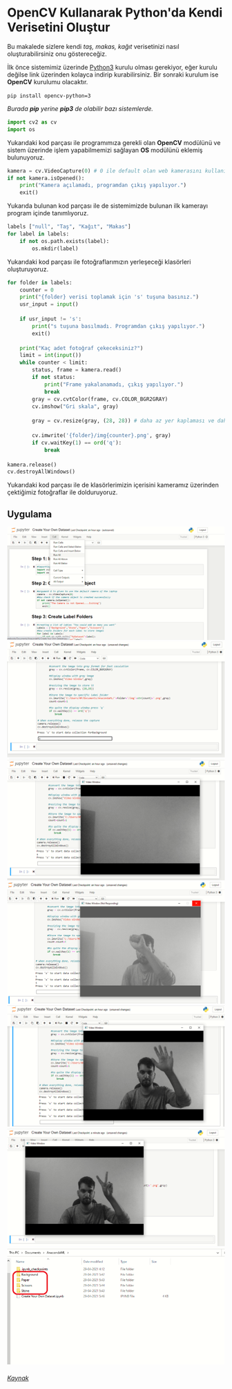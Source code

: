 # OpenCV Kullanarak Python'da Kendi Verisetini Oluştur

Bu makalede sizlere kendi *taş, makas, kağıt* verisetinizi nasıl oluşturabilirsiniz onu göstereceğiz.

İlk önce sistemimiz üzerinde [Python3](https://www.python.org/downloads/) kurulu olması gerekiyor, eğer kurulu değilse link üzerinden kolayca indirip kurabilirsiniz. Bir sonraki kurulum ise **OpenCV** kurulumu olacaktır.

`pip install opencv-python=3`

*Burada **pip** yerine **pip3** de olabilir bazı sistemlerde.*

```python
import cv2 as cv
import os
```

Yukarıdaki kod parçası ile programımıza gerekli olan **OpenCV** modülünü ve sistem üzerinde işlem yapabilmemizi sağlayan **OS** modülünü eklemiş bulunuyoruz.

```python
kamera = cv.VideoCapture(0) # 0 ile default olan web kamerasını kullanıyoruz
if not kamera.isOpened():
    print("Kamera açılamadı, programdan çıkış yapılıyor.")
    exit()
```

Yukarıda bulunan kod parçası ile de sistemimizde bulunan ilk kamerayı program içinde tanımlıyoruz.

```python
labels ["null", "Taş", "Kağıt", "Makas"]
for label in labels:
    if not os.path.exists(label):
        os.mkdir(label)
```

Yukarıdaki kod parçası ile fotoğraflarımızın yerleşeceği klasörleri oluşturuyoruz.

```python
for folder in labels:
    counter = 0
    print("{folder} verisi toplamak için 's' tuşuna basınız.")
    usr_input = input()

    if usr_input != 's':
        print("s tuşuna basılmadı. Programdan çıkış yapılıyor.")
        exit()
    
    print("Kaç adet fotoğraf çekeceksiniz?")
    limit = int(input())
    while counter < limit:
        status, frame = kamera.read()
        if not status:
            print("Frame yakalanamadı, çıkış yapılıyor.")
            break
        gray = cv.cvtColor(frame, cv.COLOR_BGR2GRAY)
        cv.imshow("Gri skala", gray)

        gray = cv.resize(gray, (28, 28)) # daha az yer kaplaması ve daha kolay kullanılabilmesi için boyut küçültme işlemi gerçekleştiriyoruz.

        cv.imwrite('{folder}/img{counter}.png', gray)
        if cv.waitKey(1) == ord('q'):
            break

kamera.release()
cv.destroyAllWindows()
```

Yukarıdaki kod parçası ile de klasörlerimizin içerisini kameramız üzerinden çektiğimiz fotoğraflar ile dolduruyoruz.

## Uygulama

![Fotoğraf1](images/create_dataset1.png)
![Fotoğraf2](images/create_dataset2.png)
![Fotoğraf3](images/create_dataset3.png)
![Fotoğraf4](images/create_dataset4.png)
![Fotoğraf5](images/create_dataset5.png)
![Fotoğraf6](images/create_dataset6.png)
![Fotoğraf7](images/create_dataset7.png)

###### [Kaynak](https://www.analyticsvidhya.com/blog/2021/05/create-your-own-image-dataset-using-opencv-in-machine-learning/)
